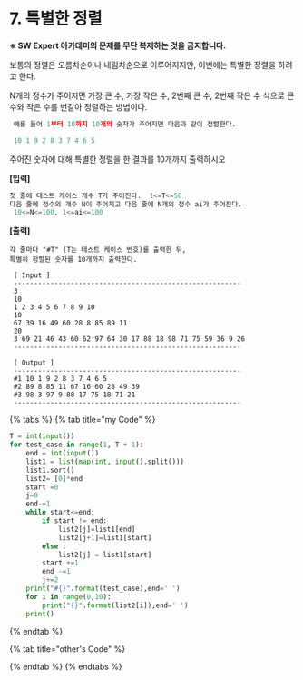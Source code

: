 # 7. 특별한 정렬

**※ SW Expert 아카데미의 문제를 무단 복제하는 것을 금지합니다.**  
  
  
보통의 정렬은 오름차순이나 내림차순으로 이루어지지만, 이번에는 특별한 정렬을 하려고 한다.  
  
N개의 정수가 주어지면 가장 큰 수, 가장 작은 수, 2번째 큰 수, 2번째 작은 수 식으로 큰 수와 작은 수를 번갈아 정렬하는 방법이다.

```python
 예를 들어 1부터 10까지 10개의 숫자가 주어지면 다음과 같이 정렬한다.

 10 1 9 2 8 3 7 4 6 5
```

주어진 숫자에 대해 특별한 정렬을 한 결과를 10개까지 출력하시오



**\[입력\]**

```python
첫 줄에 테스트 케이스 개수 T가 주어진다.  1<=T<=50
다음 줄에 정수의 개수 N이 주어지고 다음 줄에 N개의 정수 ai가 주어진다.
 10<=N<=100, 1<=ai<=100
```

**\[출력\]**

```text
각 줄마다 "#T" (T는 테스트 케이스 번호)를 출력한 뒤,
특별히 정렬된 숫자를 10개까지 출력한다.
```

```text
 [ Input ]
 --------------------------------------------------------
 3
 10
 1 2 3 4 5 6 7 8 9 10
 10
 67 39 16 49 60 28 8 85 89 11
 20
 3 69 21 46 43 60 62 97 64 30 17 88 18 98 71 75 59 36 9 26
 --------------------------------------------------------
 
 [ Output ]
 --------------------------------------------------------
 #1 10 1 9 2 8 3 7 4 6 5
 #2 89 8 85 11 67 16 60 28 49 39
 #3 98 3 97 9 88 17 75 18 71 21
 --------------------------------------------------------
```

{% tabs %}
{% tab title="my Code" %}
```python
T = int(input())
for test_case in range(1, T + 1):
	end = int(input())
	list1 = list(map(int, input().split()))
	list1.sort()
	list2= [0]*end
	start =0
	j=0
	end-=1
	while start<=end:
		if start != end:
			list2[j]=list1[end]
			list2[j+1]=list1[start]
		else : 
			list2[j] = list1[start]
		start +=1
		end -=1
		j+=2
	print("#{}".format(test_case),end=' ')
	for i in range(0,10):
		print("{}".format(list2[i]),end=' ')
	print()

```
{% endtab %}

{% tab title="other\'s Code" %}

{% endtab %}
{% endtabs %}

